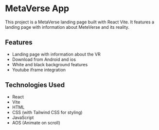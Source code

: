 # MetaVerse App

This project is a MetaVerse landing page built with React Vite. It features a landing page with information about MeteVerse and its reality.

## Features

- Landing page with information about the VR
- Download from Android and ios
- White and black background features
- Youtube iframe integration 


## Technologies Used

- React
- Vite
- HTML
- CSS (with Tailwind CSS for styling)
- JavaScript
- AOS (Animate on scroll)
